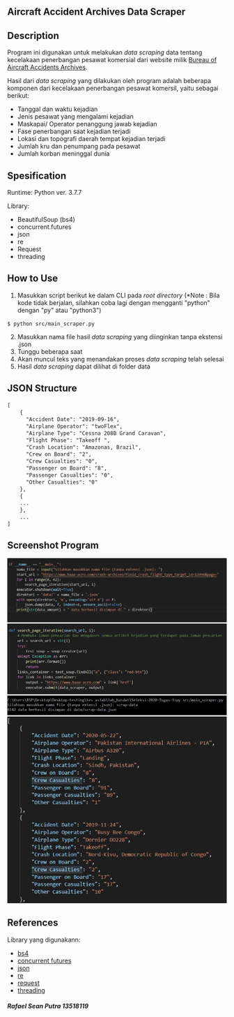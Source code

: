 <h2>
  <br>
  Aircraft Accident Archives Data Scraper
  <br>
</h2>

## Description

Program ini digunakan untuk melakukan <i> data scraping </i> data tentang kecelakaan penerbangan pesawat komersial dari website milik [Bureau of Aircraft Accidents Archives](https://baaa-acro.com).

Hasil dari <i>data scraping</i> yang dilakukan oleh program adalah beberapa komponen dari kecelakaan penerbangan pesawat komersil, yaitu sebagai berikut:
- Tanggal dan waktu kejadian
- Jenis pesawat yang mengalami kejadian
- Maskapai/ Operator penanggung jawab kejadian
- Fase penerbangan saat kejadian terjadi
- Lokasi dan topografi daerah tempat kejadian terjadi
- Jumlah kru dan penumpang pada pesawat
- Jumlah korban meninggal dunia


## Spesification

Runtime: Python ver. 3.7.7

Library:
- BeautifulSoup (bs4)
- concurrent.futures
- json
- re
- Request
- threading

## How to Use

1. Masukkan script berikut ke dalam CLI pada <i>root directory</i> (*Note : Bila kode tidak berjalan, silahkan coba lagi dengan mengganti "python" dengan "py" atau "python3")
```
$ python src/main_scraper.py
```
2. Masukkan nama file hasil <i>data scraping</i> yang diinginkan tanpa ekstensi .json
3. Tunggu beberapa saat
4. Akan muncul teks yang menandakan proses <i>data scraping</i> telah selesai
5. Hasil <i>data scraping</i> dapat dilihat di folder data

## JSON Structure

```
[
    {
      "Accident Date": "2019-09-16",
      "Airplane Operator": "twoFlex",
      "Airplane Type": "Cessna 208B Grand Caravan",
      "Flight Phase": "Takeoff ",
      "Crash Location": "Amazonas, Brazil",
      "Crew on Board": "2",
      "Crew Casualties": "0",
      "Passenger on Board": "8",
      "Passenger Casualties": "0",
      "Other Casualties": "0"
    },
    {
    ...
    },
    ...
]
```

## Screenshot Program

![alt](/screenshots/ss-script1.jpg "Snippet 1 dari script")
![alt](/screenshots/ss-script2.jpg "Snippet 2 dari script")
![alt](/screenshots/ss1.jpg "Program dijalankan menggunakan Command Prompt")
![alt](/screenshots/hasil.jpg "Bagian dari file Json hasil data scraping")
## References

Library yang digunakann:
- [bs4](https://www.crummy.com/software/BeautifulSoup/)
- [concurrent futures](https://docs.python.org/3/library/concurrent.futures.html)
- [json](https://docs.python.org/3/library/json.html)
- [re](https://docs.python.org/3/library/re.html)
- [request](https://docs.python.org/3/library/urllib.request.html)
- [threading](https://docs.python.org/3/library/threading.html)

<h5>Rafael Sean Putra 13518119</h5>

